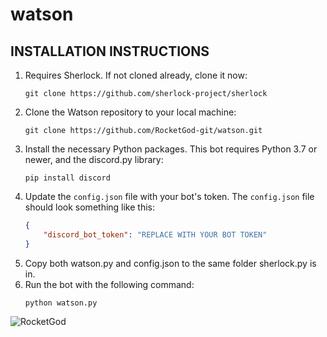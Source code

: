 # watson

## INSTALLATION INSTRUCTIONS

1. Requires Sherlock. If not cloned already, clone it now:
    ```
    git clone https://github.com/sherlock-project/sherlock
    ```
2. Clone the Watson repository to your local machine:
    ```
    git clone https://github.com/RocketGod-git/watson.git
    ```
3. Install the necessary Python packages. This bot requires Python 3.7 or newer, and the discord.py library:
    ```
    pip install discord
    ```
4. Update the `config.json` file with your bot's token. The `config.json` file should look something like this:
    ```json
	{
		"discord_bot_token": "REPLACE WITH YOUR BOT TOKEN"
	}
    ```
5. Copy both watson.py and config.json to the same folder sherlock.py is in.
6. Run the bot with the following command:
    ```
    python watson.py
    ```

![RocketGod](https://github.com/RocketGod-git/shell-access-discord-bot/assets/57732082/c68635fa-b89d-4f74-a1cb-5b5351c22c98)
